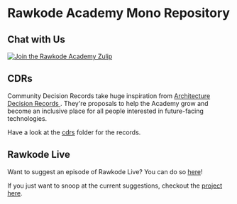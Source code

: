 # Rawkode Academy Mono Repository

## Chat with Us

[![Join the Rawkode Academy Zulip](https://img.shields.io/badge/Zulip-Join_the_Community-5f5ed7.svg?style=for-the-badge&logo=zulip)](https://chat.rawkode.academy)

## CDRs

Community Decision Records take huge inspiration from [Architecture Decision Records ](https://github.com/joelparkerhenderson/architecture-decision-record). They're proposals to help the Academy grow and become an inclusive place for all people interested in future-facing technologies.

Have a look at the [cdrs](./cdrs) folder for the records.

## Rawkode Live

Want to suggest an episode of Rawkode Live? You can do so [here](https://github.com/RawkodeAcademy/RawkodeAcademy/issues/new?template=new-rawkode-live.yaml)!

If you just want to snoop at the current suggestions, checkout the [project here](https://github.com/orgs/RawkodeAcademy/projects/11/views/1).
